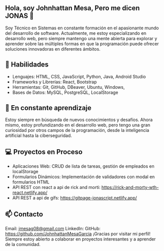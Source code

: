## Hola, soy Johnhattan Mesa, Pero me dicen JONAS 👋
Soy Técnico en Sistemas en constante formación en el apasionante mundo del desarrollo de software. Actualmente, me estoy especializando en desarrollo web, pero siempre mantengo una mente abierta para explorar y aprender sobre las múltiples formas en que la programación puede ofrecer soluciones innovadoras en diferentes ámbitos.


## 🚀 Habilidades
- Lenguajes: HTML, CSS, JavaScript, Python, Java, Android Studio
- Frameworks y Librerías: React, Bootstrap
- Herramientas: Git, GitHub, DBeaver, Ubuntu, Windows, 
- Bases de Datos: MySQL, PostgreSQL, LocalStorage

## 🌱 En constante aprendizaje
Estoy siempre en búsqueda de nuevos conocimientos y desafíos. Ahora mismo, estoy profundizando en el desarrollo web, pero tengo una gran curiosidad por otros campos de la programación, desde la inteligencia artificial hasta la ciberseguridad.

## 💻 Proyectos en Proceso
- Aplicaciones Web: CRUD de lista de tareas, gestión de empleados en localStorage
- Formularios Dinámicos: Implementación de validadores con modal en formularios HTML
- API REST con react a api de rick and morti: https://rick-and-morty-wth-react.netlify.app/
- API REST a api de gifs: https://gitpage-jonascript.netlify.app/

## 📫 Contacto
Email: jmesag08@gmail.com
LinkedIn: 
GitHub: https://github.com/JohnhattanMesaGarcia
¡Gracias por visitar mi perfil! Siempre estoy abierto a colaborar en proyectos interesantes y a aprender de la comunidad.
